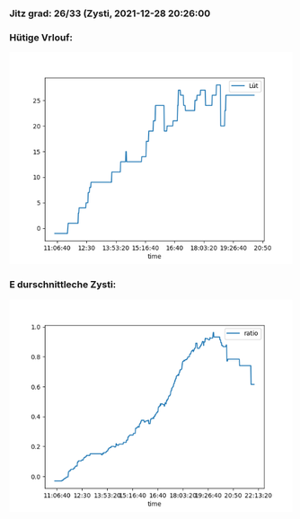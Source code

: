 ### Jitz grad: 26/33 (Zysti, 2021-12-28 20:26:00

### Hütige Vrlouf:
![Graph](Today.png)

### E durschnittleche Zysti:
![Graph](Zysti.png)